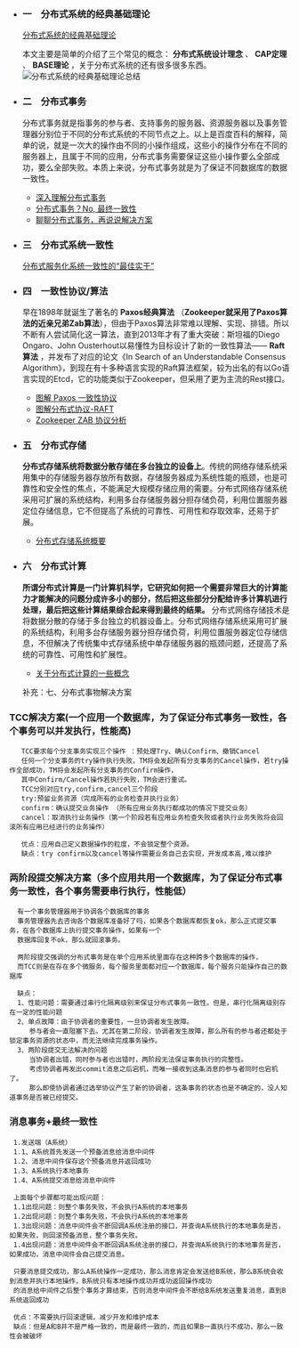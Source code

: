   - ### 一　分布式系统的经典基础理论
  
    [分布式系统的经典基础理论](https://blog.csdn.net/qq_34337272/article/details/80444032)

     本文主要是简单的介绍了三个常见的概念： **分布式系统设计理念** 、 **CAP定理** 、 **BASE理论** ，关于分布式系统的还有很多很多东西。
   ![分布式系统的经典基础理论总结](https://user-gold-cdn.xitu.io/2018/5/24/1639234237ec9805?w=791&h=466&f=png&s=55908)

  - ### 二　分布式事务
    分布式事务就是指事务的参与者、支持事务的服务器、资源服务器以及事务管理器分别位于不同的分布式系统的不同节点之上。以上是百度百科的解释，简单的说，就是一次大的操作由不同的小操作组成，这些小的操作分布在不同的服务器上，且属于不同的应用，分布式事务需要保证这些小操作要么全部成功，要么全部失败。本质上来说，分布式事务就是为了保证不同数据库的数据一致性。
    * [深入理解分布式事务](http://www.codeceo.com/article/distributed-transaction.html)
    * [分布式事务？No, 最终一致性](https://zhuanlan.zhihu.com/p/25933039)
    * [聊聊分布式事务，再说说解决方案](https://www.cnblogs.com/savorboard/p/distributed-system-transaction-consistency.html)
　　

  - ### 三　分布式系统一致性
    [分布式服务化系统一致性的“最佳实干”](https://www.jianshu.com/p/1156151e20c8)

   - ### 四　一致性协议/算法
     早在1898年就诞生了著名的 **Paxos经典算法** （**Zookeeper就采用了Paxos算法的近亲兄弟Zab算法**），但由于Paxos算法非常难以理解、实现、排错。所以不断有人尝试简化这一算法，直到2013年才有了重大突破：斯坦福的Diego Ongaro、John Ousterhout以易懂性为目标设计了新的一致性算法—— **Raft算法** ，并发布了对应的论文《In Search of an Understandable Consensus Algorithm》，到现在有十多种语言实现的Raft算法框架，较为出名的有以Go语言实现的Etcd，它的功能类似于Zookeeper，但采用了更为主流的Rest接口。
     * [图解 Paxos 一致性协议](http://blog.xiaohansong.com/2016/09/30/Paxos/)
     *  [图解分布式协议-RAFT](http://ifeve.com/raft/)
     *  [Zookeeper ZAB 协议分析](http://blog.xiaohansong.com/2016/08/25/zab/)

- ### 五　分布式存储

  **分布式存储系统将数据分散存储在多台独立的设备上**。传统的网络存储系统采用集中的存储服务器存放所有数据，存储服务器成为系统性能的瓶颈，也是可靠性和安全性的焦点，不能满足大规模存储应用的需要。分布式网络存储系统采用可扩展的系统结构，利用多台存储服务器分担存储负荷，利用位置服务器定位存储信息，它不但提高了系统的可靠性、可用性和存取效率，还易于扩展。 
  
   * [分布式存储系统概要](http://witchiman.top/2017/05/05/distributed-system/)
   
- ### 六　分布式计算

  **所谓分布式计算是一门计算机科学，它研究如何把一个需要非常巨大的计算能力才能解决的问题分成许多小的部分，然后把这些部分分配给许多计算机进行处理，最后把这些计算结果综合起来得到最终的结果。**
  分布式网络存储技术是将数据分散的存储于多台独立的机器设备上。分布式网络存储系统采用可扩展的系统结构，利用多台存储服务器分担存储负荷，利用位置服务器定位存储信息，不但解决了传统集中式存储系统中单存储服务器的瓶颈问题，还提高了系统的可靠性、可用性和扩展性。
  
  * [关于分布式计算的一些概念](https://blog.csdn.net/qq_34337272/article/details/80549020)
  
  补充：七、分布式事物解决方案
 ###   TCC解决方案(一个应用一个数据库，为了保证分布式事务一致性，各个事务可以并发执行，性能高)
       TCC要求每个分支事务实现三个操作 ：预处理Try、确认Confirm、撤销Cancel
       任何一个分支事务的try操作执行失败，TM将会发起所有分支事务的Cancel操作，若try操作全部成功，TM将会发起所有分支事务的Confirm操作，
       其中Confirm/Cancel操作若执行失败，TM会进行重试。
       TCC分别对应try,confirm,cancel三个阶段
       try:预留业务资源（完成所有的业务检查并执行业务）
       confirm：确认提交业务操作 （所有应用业务执行都成功的情况下提交业务）
       cancel：取消执行业务操作（第一个阶段若有应用业务检查失败或者执行业务失败将会回滚所有应用已经进行的业务操作）
       
       优点：应用自己定义数据操作的粒度，不会锁定整个资源。
       缺点：try confirm以及cancel等操作需要业务自己去实现，开发成本高,难以维护
       
       
 ###  两阶段提交解决方案（多个应用共用一个数据库，为了保证分布式事务一致性，各个事务需要串行执行，性能低）
      有一个事务管理器用于协调各个数据库的事务
      事务管理器先去咨询各个数据库准备好了吗，如果各个数据库都恢复ok，那么正式提交事务，在各个数据库上执行提交事务操作，如果有一个
      数据库回复不ok，那么就回滚事务。
      
      两阶段提交强调的分布式事务是在单个应用系统里面存在这种跨多个数据库的操作，
      而TCC则是在存在多个微服务，每个服务里面都对应一个数据库，每个服务只能操作自己的数据库
      
      缺点：
      1、性能问题：需要通过串行化隔离级别来保证分布式事务一致性。但是，串行化隔离级别存在一定的性能问题
      2、单点故障：由于协调者的重要性，一旦协调者发生故障。
         参与者会一直阻塞下去。尤其在第二阶段，协调者发生故障，那么所有的参与者还都处于锁定事务资源的状态中，而无法继续完成事务操作。
      3、两阶段提交无法解决的问题
         当协调者出错，同时参与者也出错时，两阶段无法保证事务执行的完整性。
         考虑协调者再发出commit消息之后宕机，而唯一接收到这条消息的参与者同时也宕机了。
         那么即使协调者通过选举协议产生了新的协调者，这条事务的状态也是不确定的，没人知道事务是否被已经提交。
         
 ### 消息事务+最终一致性
         
     1.发送端（A系统）
     1.1、A系统首先发送一个预备消息给消息中间件
     1.2、消息中间件保存这个预备消息并返回成功
     1.3、A系统执行本地事务
     1.4、A系统提交消息给消息中间件
     
     上面每个步骤都可能出现问题：
     1.1出现问题：则整个事务失败，不会执行A系统的本地事务
     1.2出现问题：则整个事务失败，不会执行A系统的本地事务
     1.3出现问题：消息中间件会不断回调A系统注册的接口，并查询A系统执行的本地事务是否，如果失败，则回滚预备消息，整个事务失败。
     1.4出现问题：消息中间件会不断回调A系统注册的接口，并查询A系统执行的本地事务是否，如果成功，消息中间件会自己提交消息。
     
     只要消息提交成功，那么A系统操作一定成功，那么消息肯定会发送给B系统，那么B系统会收到消息并执行本地操作，B系统只有本地操作成功并成功返回操作成功
     的消息给中间件之后整个事务才算结束，否则消息中间件会不断给B系统发送重复消息，直到B系统返回成功
     
     优点：不需要执行回滚逻辑，减少开发和维护成本
     缺点：但是A和B并不是严格一致的，而是最终一致的，而且如果B一直执行不成功，那么一致性会被破坏
